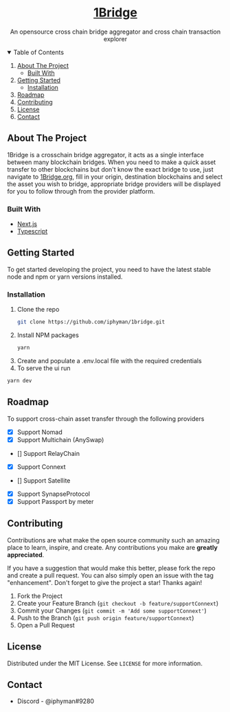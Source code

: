 <!-- [![Contributors][contributors-shield]][contributors-url]
[![Forks][forks-shield]][forks-url]
[![Stargazers][stars-shield]][stars-url]
[![Issues][issues-shield]][issues-url]
[![MIT License][license-shield]][license-url] -->

<div align="center">
  <a href="https://cassavaland.io">
    <h1>1Bridge</h1>
  </a>
  <p align="center">
    An opensource cross chain bridge aggregator and cross chain transaction explorer
    <br />
    <!-- <a href="https://cassavaland.io">Live Demo dApp</a> |
    <a href="https://vimeo.com/717736971/0dde70ebd8">Demo video</a> -->
  </p>
</div>

<!-- TABLE OF CONTENTS -->
<details open>
  <summary>Table of Contents</summary>
  <ol>
    <li>
      <a href="#about-the-project">About The Project</a>
      <ul>
        <li><a href="#built-with">Built With</a></li>
      </ul>
    </li>
    <li>
      <a href="#getting-started">Getting Started</a>
      <ul>
        <li><a href="#installation">Installation</a></li>
      </ul>
    </li>
    <li><a href="#roadmap">Roadmap</a></li>
    <li><a href="#contributing">Contributing</a></li>
    <li><a href="#license">License</a></li>
    <li><a href="#contact">Contact</a></li>
  </ol>
</details>

<!-- ABOUT THE PROJECT -->

## About The Project

<!-- [![Product Name Screen Shot][product-screenshot]](https://example.com) -->

1Bridge is a crosschain bridge aggregator, it acts as a single interface between many blockchain bridges. When you need to make a quick asset transfer to other blockchains but don't know the exact bridge to use, just navigate to [1Bridge.org](https://1bridge.org), fill in your origin, destination blockchains and select the asset you wish to bridge, appropriate bridge providers will be displayed for you to follow through from the provider platform.

### Built With

- [Next.js](https://nextjs.org/)
- [Typescript](https://typescriptlang.org/)

<!-- GETTING STARTED -->

## Getting Started

To get started developing the project, you need to have the latest stable node and npm or yarn versions installed.

### Installation

1. Clone the repo
   ```sh
   git clone https://github.com/iphyman/1bridge.git
   ```
2. Install NPM packages
   ```sh
   yarn
   ```
3. Create and populate a .env.local file with the required credentials
4. To serve the ui run

```sh
yarn dev
```

## Roadmap

To support cross-chain asset transfer through the following providers

- [x] Support Nomad
- [x] Support Multichain (AnySwap)
- [] Support RelayChain
- [x] Support Connext
- [] Support Satellite
- [x] Support SynapseProtocol
- [x] Support Passport by meter

## Contributing

Contributions are what make the open source community such an amazing place to learn, inspire, and create. Any contributions you make are **greatly appreciated**.

If you have a suggestion that would make this better, please fork the repo and create a pull request. You can also simply open an issue with the tag "enhancement".
Don't forget to give the project a star! Thanks again!

1. Fork the Project
2. Create your Feature Branch (`git checkout -b feature/supportConnext`)
3. Commit your Changes (`git commit -m 'Add some supportConnext'`)
4. Push to the Branch (`git push origin feature/supportConnext`)
5. Open a Pull Request

<!-- LICENSE -->

## License

Distributed under the MIT License. See `LICENSE` for more information.

## Contact

- Discord - @iphyman#9280

